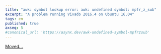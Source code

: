 ```yaml
---
title: "awk: symbol lookup error: awk: undefined symbol: mpfr_z_sub"
excerpt: "A problem running Vivado 2016.4 on Ubuntu 16.04"
tags: en
published: true
axseq: 5
#canonical_url: 'https://asynx.dev/awk-undefined-symbol-mpfrzsub'
---
```


<!-- markdownlint-capture -->
<!-- markdownlint-disable -->
<script type="text/javascript">
    window.location.href = "https://ayazar.dev/xilinx/awk-undefined-symbol-mpfrzsub.html";
</script>
<!-- markdownlint-restore -->

[Moved...](https://ayazar.dev/xilinx/awk-undefined-symbol-mpfrzsub.html)
